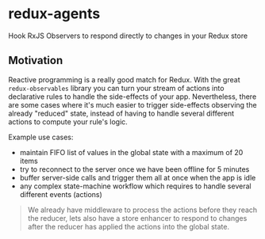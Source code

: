 # redux-agents
Hook RxJS Observers to respond directly to changes in your Redux store

## Motivation
Reactive programming is a really good match for Redux. With the great `redux-observables` library you can turn your stream of actions into declarative rules to handle the side-effects of your app. Nevertheless, there are some cases where it's much easier to trigger side-effects observing the already "reduced" state, instead of having to handle several different actions to compute your rule's logic.

Example use cases:

- maintain FIFO list of values in the global state with a maximum of 20 items
- try to reconnect to the server once we have been offline for 5 minutes
- buffer server-side calls and trigger them all at once when the app is idle
- any complex state-machine workflow which requires to handle several different events (actions)

> We already have middleware to process the actions before they reach the reducer, lets also have a store enhancer to respond to changes after the reducer has applied the actions into the global state.
